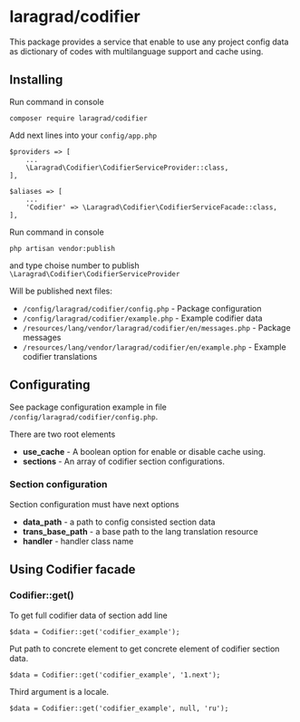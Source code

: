# laragrad/codifier

This package provides a service that enable to use any project config data as dictionary of codes with multilanguage support and cache using.

## Installing

Run command in console

	composer require laragrad/codifier

Add next lines into your `config/app.php`

	$providers => [
		...
		\Laragrad\Codifier\CodifierServiceProvider::class,
	],
	
	$aliases => [
		...
		'Codifier' => \Laragrad\Codifier\CodifierServiceFacade::class,
	],

Run command in console

	php artisan vendor:publish
	
and type choise number to publish `\Laragrad\Codifier\CodifierServiceProvider`

Will be published next files:

* `/config/laragrad/codifier/config.php` - Package configuration
* `/config/laragrad/codifier/example.php` - Example codifier data
* `/resources/lang/vendor/laragrad/codifier/en/messages.php` - Package messages
* `/resources/lang/vendor/laragrad/codifier/en/example.php` - Example codifier translations

## Configurating

See package configuration example in file `/config/laragrad/codifier/config.php`.

There are two root elements

* **use_cache** - A boolean option for enable or disable cache using.
* **sections** - An array of codifier section configurations.

### Section configuration

Section configuration must have next options

* **data_path**  - a path to config consisted section data
* **trans_base_path** - a base path to the lang translation resource
* **handler** - handler class name

## Using Codifier facade

### Codifier::get()

To get full codifier data of section add line

	$data = Codifier::get('codifier_example');
	
Put path to concrete element to get concrete element of codifier section data.

	$data = Codifier::get('codifier_example', '1.next');

Third argument is a locale.

	$data = Codifier::get('codifier_example', null, 'ru');





